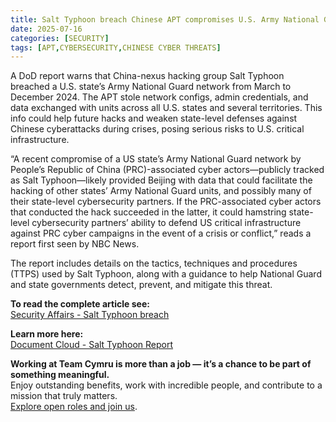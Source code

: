```yaml
---
title: Salt Typhoon breach Chinese APT compromises U.S. Army National Guard network
date: 2025-07-16
categories: [SECURITY]
tags: [APT,CYBERSECURITY,CHINESE CYBER THREATS]
---
```


A DoD report warns that China-nexus hacking group Salt Typhoon breached a U.S. state’s Army National Guard network from March to December 2024. The APT stole network configs, admin credentials, and data exchanged with units across all U.S. states and several territories. This info could help future hacks and weaken state-level defenses against Chinese cyberattacks during crises, posing serious risks to U.S. critical infrastructure.

“A recent compromise of a US state’s Army National Guard network by People’s Republic of China (PRC)-associated cyber actors—publicly tracked as Salt Typhoon—likely provided Beijing with data that could facilitate the hacking of other states’ Army National Guard units, and possibly many of their state-level cybersecurity partners. If the PRC-associated cyber actors that conducted the hack succeeded in the latter, it could hamstring state-level cybersecurity partners’ ability to defend US critical infrastructure against PRC cyber campaigns in the event of a crisis or conflict,” reads a report first seen by NBC News.

The report includes details on the tactics, techniques and procedures (TTPS) used by Salt Typhoon, along with a guidance to help National Guard and state governments detect, prevent, and mitigate this threat.

**To read the complete article see:**  
[Security Affairs - Salt Typhoon breach](https://securityaffairs.com/180018/intelligence/salt-typhoon-breach-chinese-apt-compromises-u-s-army-national-guard-network.html)  

**Learn more here:**  
[Document Cloud - Salt Typhoon Report](https://www.documentcloud.org/documents/25998809-20250611-dhs-salt-typhoon/)  

**Working at Team Cymru is more than a job — it’s a chance to be part of something meaningful.**  
Enjoy outstanding benefits, work with incredible people, and contribute to a mission that truly matters.  
[Explore open roles and join us](https://www.team-cymru.com/careers).